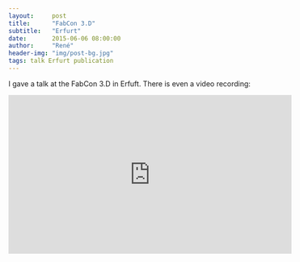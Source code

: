 ```yaml
---
layout:     post
title:      "FabCon 3.D"
subtitle:   "Erfurt"
date:       2015-06-06 08:00:00
author:     "René"
header-img: "img/post-bg.jpg"
tags: talk Erfurt publication
---
```


<p>I gave a talk at the FabCon 3.D in Erfuft. There is even a video recording:</p>
<div class="videoWrapper">
<iframe width="560" height="315" src="https://www.youtube.com/embed/oCuQx1q-OJs?rel=0" frameborder="0" allowfullscreen></iframe>
</div>

